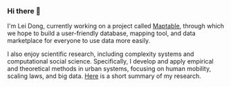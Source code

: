 ### Hi there 👋

I'm Lei Dong, currently working on a project called [Maptable](www.maptable.com), through which we hope to build a user-friendly database, mapping tool, and data marketplace for everyone to use data more easily. 

I also enjoy scientific research, including complexity systems and computational social science. Specifically, I develop and apply empirical and theoretical methods in urban systems, focusing on human mobility, scaling laws, and big data. [Here](http://donglei.org/research/) is a short summary of my research.
